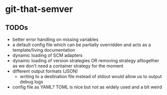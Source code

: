 # git-that-semver

## TODOs

- better error handling on missing variables
- a default config file which can be partially overridden and acts as a template/living documentation
- dynamic loading of SCM adapters
- dynamic loading of version strategies OR removing strategy alltogether as we don't need a container strategy for the moment
- different output formats (JSON)
  - writing to a destination file instead of stdout would allow us to output debug logs
- config file as YAML? TOML is nice but not as widely used and a bit weird
